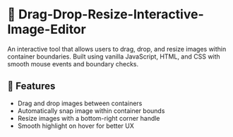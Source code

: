 # 🧲 Drag-Drop-Resize-Interactive-Image-Editor
An interactive tool that allows users to drag, drop, and resize images within container boundaries. Built using vanilla JavaScript, HTML, and CSS with smooth mouse events and boundary checks.

## 📌 Features
* Drag and drop images between containers
* Automatically snap image within container bounds
* Resize images with a bottom-right corner handle
* Smooth highlight on hover for better UX


